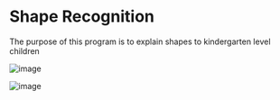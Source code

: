 # Shape Recognition
The purpose of this program is to explain shapes to kindergarten level children



![image](https://user-images.githubusercontent.com/90137054/133677524-33c19393-8505-431a-88ad-3fdb80701925.png)




![image](https://user-images.githubusercontent.com/90137054/133677595-09bb3b02-778b-4941-88d3-f70464a6722c.png)

